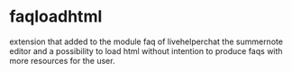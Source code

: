 # faqloadhtml
extension that added to the module faq of livehelperchat the summernote editor and a possibility to load html without intention to produce faqs with more resources for the user.
